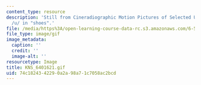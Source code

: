 ```yaml
---
content_type: resource
description: 'Still from Cineradiographic Motion Pictures of Selected Utterances:
  /u/ in "shoes".'
file: /media/https%3A/open-learning-course-data-rc.s3.amazonaws.com/6-542j-laboratory-on-the-physiology-acoustics-and-perception-of-speech-fall-2005/74c1824342290a2a98a71c7058ac2bcd_KNS_6401621.gif
file_type: image/gif
image_metadata:
  caption: ''
  credit: ''
  image-alt: ''
resourcetype: Image
title: KNS_6401621.gif
uid: 74c18243-4229-0a2a-98a7-1c7058ac2bcd
---
```

